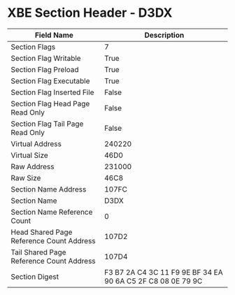 # XBE Section Header - D3DX

| Field Name | Description |
|---|---|
| Section Flags | 7 |
| Section Flag Writable | True |
| Section Flag Preload | True |
| Section Flag Executable | True |
| Section Flag Inserted File | False |
| Section Flag Head Page Read Only | False |
| Section Flag Tail Page Read Only | False |
| Virtual Address | 240220 |
| Virtual Size | 46D0 |
| Raw Address | 231000 |
| Raw Size | 46C8 |
| Section Name Address | 107FC |
| Section Name | D3DX |
| Section Name Reference Count | 0 |
| Head Shared Page Reference Count Address | 107D2 |
| Tail Shared Page Reference Count Address | 107D4 |
| Section Digest | F3 B7 2A C4 3C 11 F9 9E BF 34 EA 90 6A C5 2F C8 08 0E 79 9C |
